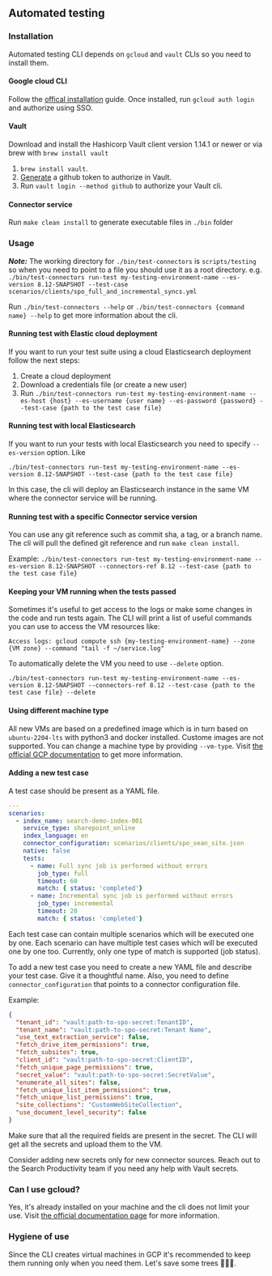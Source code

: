 ## Automated testing

### Installation

Automated testing CLI depends on `gcloud` and `vault` CLIs so you need to install them. 

#### Google cloud CLI
Follow the [offical installation](https://cloud.google.com/sdk/docs/install) guide. Once installed, run `gcloud auth login` and authorize using SSO. 

#### Vault
Download and install the Hashicorp Vault client version 1.14.1 or newer or via brew with `brew install vault`
1. `brew install vault`.
2. [Generate](https://github.com/elastic/infra/tree/master/docs/vault#github-auth) a github token to authorize in Vault.
3. Run `vault login --method github` to authorize your Vault cli.

#### Connector service
Run `make clean install` to generate executable files in `./bin` folder

### Usage

***Note:*** The working directory for `./bin/test-connectors` is `scripts/testing` so when you need to point to a file you should use it as a root directory. 
e.g. `./bin/test-connectors run-test my-testing-environment-name --es-version 8.12-SNAPSHOT --test-case scenarios/clients/spo_full_and_incremental_syncs.yml`

Run `./bin/test-connectors --help` or `./bin/test-connectors {command name} --help` to get more information about the cli. 

#### Running test with Elastic cloud deployment
If you want to run your test suite using a cloud Elasticsearch deployment follow the next steps: 
1. Create a cloud deployment
2. Download a credentials file (or create a new user)
3. Run `./bin/test-connectors run-test my-testing-environment-name --es-host {host} --es-username {user name} --es-password {password} --test-case {path to the test case file}`

#### Running test with local Elasticsearch
If you want to run your tests with local Elasticsearch you need to specify `--es-version` option. Like

`./bin/test-connectors run-test my-testing-environment-name --es-version 8.12-SNAPSHOT --test-case {path to the test case file}`

In this case, the cli will deploy an Elasticsearch instance in the same VM where the connector service will be running. 

#### Running test with a specific Connector service version

You can use any git reference such as commit sha, a tag, or a branch name. The cli will pull the defined git reference and run `make clean install`. 

Example: `./bin/test-connectors run-test my-testing-environment-name --es-version 8.12-SNAPSHOT --connectors-ref 8.12 --test-case {path to the test case file}`

#### Keeping your VM running when the tests passed
Sometimes it's useful to get access to the logs or make some changes in the code and run tests again. The CLI will print a list of useful commands you can use to access the VM resources like: 

`Access logs: gcloud compute ssh {my-testing-environment-name} --zone {VM zone} --command "tail -f ~/service.log"`

To automatically delete the VM you need to use `--delete` option. 

`./bin/test-connectors run-test my-testing-environment-name --es-version 8.12-SNAPSHOT --connectors-ref 8.12 --test-case {path to the test case file} --delete`

#### Using different machine type
All new VMs are based on a predefined image which is in turn based on `ubuntu-2204-lts` with python3 and docker installed. Custome images are not supported. You can change a machine type by providing `--vm-type`. Visit [the official GCP documentation](https://cloud.google.com/compute/docs/general-purpose-machines) to get more information. 

#### Adding a new test case

A test case should be present as a YAML file.

```YAML
---
scenarios:
  - index_name: search-demo-index-001
    service_type: sharepoint_online
    index_language: en
    connector_configuration: scenarios/clients/spo_sean_site.json
    native: false
    tests:
      - name: Full sync job is performed without errors
        job_type: full
        timeout: 60
        match: { status: 'completed'}
      - name: Incremental sync job is performed without errors
        job_type: incremental
        timeout: 20
        match: { status: 'completed'}
```

Each test case can contain multiple scenarios which will be executed one by one. Each scenario can have multiple test cases which will be executed one by one too. Currently, only one type of match is supported (job status). 

To add a new test case you need to create a new YAML file and describe your test case. Give it a thoughtful name. Also, you need to define `connector_configuration` that points to a connector configuration file.

Example: 

```JSON
{
  "tenant_id": "vault:path-to-spo-secret:TenantID",
  "tenant_name": "vault:path-to-spo-secret:Tenant Name",
  "use_text_extraction_service": false,
  "fetch_drive_item_permissions": true,
  "fetch_subsites": true,
  "client_id": "vault:path-to-spo-secret:ClientID",
  "fetch_unique_page_permissions": true,
  "secret_value": "vault:path-to-spo-secret:SecretValue",
  "enumerate_all_sites": false,
  "fetch_unique_list_item_permissions": true,
  "fetch_unique_list_permissions": true,
  "site_collections": "CustomWebSiteCollection",
  "use_document_level_security": false
}
```

Make sure that all the required fields are present in the secret. The CLI will get all the secrets and upload them to the VM.

Consider adding new secrets only for new connector sources. Reach out to the Search Productivity team if you need any help with Vault secrets. 

### Can I use gcloud?
Yes, it's already installed on your machine and the cli does not limit your use. Visit [the official documentation page](https://cloud.google.com/sdk/docs) for more information.

### Hygiene of use
Since the CLI creates virtual machines in GCP it's recommended to keep them running only when you need them. Let's save some trees 🌳🌳🌳. 
